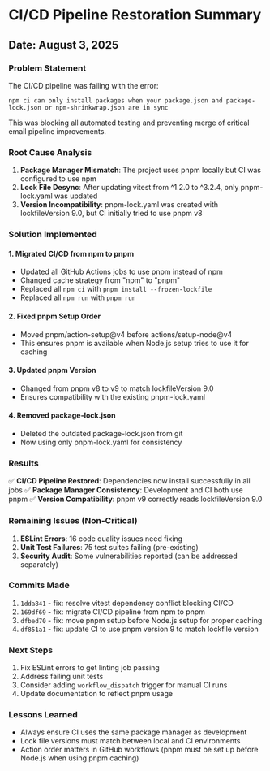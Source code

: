 # CI/CD Pipeline Restoration Summary

## Date: August 3, 2025

### Problem Statement
The CI/CD pipeline was failing with the error:
```
npm ci can only install packages when your package.json and package-lock.json or npm-shrinkwrap.json are in sync
```

This was blocking all automated testing and preventing merge of critical email pipeline improvements.

### Root Cause Analysis
1. **Package Manager Mismatch**: The project uses pnpm locally but CI was configured to use npm
2. **Lock File Desync**: After updating vitest from ^1.2.0 to ^3.2.4, only pnpm-lock.yaml was updated
3. **Version Incompatibility**: pnpm-lock.yaml was created with lockfileVersion 9.0, but CI initially tried to use pnpm v8

### Solution Implemented

#### 1. Migrated CI/CD from npm to pnpm
- Updated all GitHub Actions jobs to use pnpm instead of npm
- Changed cache strategy from "npm" to "pnpm"
- Replaced all `npm ci` with `pnpm install --frozen-lockfile`
- Replaced all `npm run` with `pnpm run`

#### 2. Fixed pnpm Setup Order
- Moved pnpm/action-setup@v4 before actions/setup-node@v4
- This ensures pnpm is available when Node.js setup tries to use it for caching

#### 3. Updated pnpm Version
- Changed from pnpm v8 to v9 to match lockfileVersion 9.0
- Ensures compatibility with the existing pnpm-lock.yaml

#### 4. Removed package-lock.json
- Deleted the outdated package-lock.json from git
- Now using only pnpm-lock.yaml for consistency

### Results
✅ **CI/CD Pipeline Restored**: Dependencies now install successfully in all jobs
✅ **Package Manager Consistency**: Development and CI both use pnpm
✅ **Version Compatibility**: pnpm v9 correctly reads lockfileVersion 9.0

### Remaining Issues (Non-Critical)
1. **ESLint Errors**: 16 code quality issues need fixing
2. **Unit Test Failures**: 75 test suites failing (pre-existing)
3. **Security Audit**: Some vulnerabilities reported (can be addressed separately)

### Commits Made
1. `1dda841` - fix: resolve vitest dependency conflict blocking CI/CD
2. `169df69` - fix: migrate CI/CD pipeline from npm to pnpm
3. `dfbed70` - fix: move pnpm setup before Node.js setup for proper caching
4. `df851a1` - fix: update CI to use pnpm version 9 to match lockfile version

### Next Steps
1. Fix ESLint errors to get linting job passing
2. Address failing unit tests
3. Consider adding `workflow_dispatch` trigger for manual CI runs
4. Update documentation to reflect pnpm usage

### Lessons Learned
- Always ensure CI uses the same package manager as development
- Lock file versions must match between local and CI environments
- Action order matters in GitHub workflows (pnpm must be set up before Node.js when using pnpm caching)